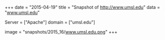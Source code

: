 
+++
date = "2015-04-19"
title = "Snapshot of http://www.umsl.edu"
data = "www.umsl.edu"

Server = ["Apache"]
domain = ["umsl.edu"]

  image = "snapshots/2015_16/www.umsl.edu.png"
+++
#
